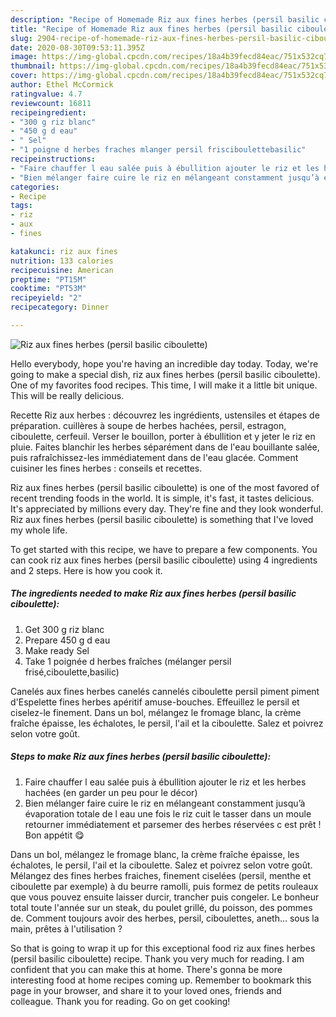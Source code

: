 ```yaml
---
description: "Recipe of Homemade Riz aux fines herbes (persil basilic ciboulette)"
title: "Recipe of Homemade Riz aux fines herbes (persil basilic ciboulette)"
slug: 2904-recipe-of-homemade-riz-aux-fines-herbes-persil-basilic-ciboulette
date: 2020-08-30T09:53:11.395Z
image: https://img-global.cpcdn.com/recipes/18a4b39fecd84eac/751x532cq70/riz-aux-fines-herbes-persil-basilic-ciboulette-photo-principale-de-la-recette.jpg
thumbnail: https://img-global.cpcdn.com/recipes/18a4b39fecd84eac/751x532cq70/riz-aux-fines-herbes-persil-basilic-ciboulette-photo-principale-de-la-recette.jpg
cover: https://img-global.cpcdn.com/recipes/18a4b39fecd84eac/751x532cq70/riz-aux-fines-herbes-persil-basilic-ciboulette-photo-principale-de-la-recette.jpg
author: Ethel McCormick
ratingvalue: 4.7
reviewcount: 16811
recipeingredient:
- "300 g riz blanc"
- "450 g d eau"
- " Sel"
- "1 poigne d herbes fraches mlanger persil frisciboulettebasilic"
recipeinstructions:
- "Faire chauffer l eau salée puis à ébullition ajouter le riz et les herbes hachées (en garder un peu pour le décor)"
- "Bien mélanger faire cuire le riz en mélangeant constamment jusqu’à évaporation totale de l eau une fois le riz cuit le tasser dans un moule retourner immédiatement et parsemer des herbes réservées c est prêt ! Bon appétit 😋"
categories:
- Recipe
tags:
- riz
- aux
- fines

katakunci: riz aux fines 
nutrition: 133 calories
recipecuisine: American
preptime: "PT15M"
cooktime: "PT53M"
recipeyield: "2"
recipecategory: Dinner

---
```



![Riz aux fines herbes (persil basilic ciboulette)](https://img-global.cpcdn.com/recipes/18a4b39fecd84eac/751x532cq70/riz-aux-fines-herbes-persil-basilic-ciboulette-photo-principale-de-la-recette.jpg)

Hello everybody, hope you're having an incredible day today. Today, we're going to make a special dish, riz aux fines herbes (persil basilic ciboulette). One of my favorites food recipes. This time, I will make it a little bit unique. This will be really delicious.

Recette Riz aux herbes : découvrez les ingrédients, ustensiles et étapes de préparation. cuillères à soupe de herbes hachées, persil, estragon, ciboulette, cerfeuil. Verser le bouillon, porter à ébullition et y jeter le riz en pluie. Faites blanchir les herbes séparément dans de l&#39;eau bouillante salée, puis rafraîchissez-les immédiatement dans de l&#39;eau glacée. Comment cuisiner les fines herbes : conseils et recettes.

Riz aux fines herbes (persil basilic ciboulette) is one of the most favored of recent trending foods in the world. It is simple, it's fast, it tastes delicious. It's appreciated by millions every day. They're fine and they look wonderful. Riz aux fines herbes (persil basilic ciboulette) is something that I've loved my whole life.


To get started with this recipe, we have to prepare a few components. You can cook riz aux fines herbes (persil basilic ciboulette) using 4 ingredients and 2 steps. Here is how you cook it.

<!--inarticleads1-->

##### The ingredients needed to make Riz aux fines herbes (persil basilic ciboulette):

1. Get 300 g riz blanc
1. Prepare 450 g d eau
1. Make ready  Sel
1. Take 1 poignée d herbes fraîches (mélanger persil frisé,ciboulette,basilic)


Canelés aux fines herbes canelés cannelés ciboulette persil piment piment d&#39;Espelette fines herbes apéritif amuse-bouches. Effeuillez le persil et ciselez-le finement. Dans un bol, mélangez le fromage blanc, la crème fraîche épaisse, les échalotes, le persil, l&#39;ail et la ciboulette. Salez et poivrez selon votre goût. 

<!--inarticleads2-->

##### Steps to make Riz aux fines herbes (persil basilic ciboulette):

1. Faire chauffer l eau salée puis à ébullition ajouter le riz et les herbes hachées (en garder un peu pour le décor)
1. Bien mélanger faire cuire le riz en mélangeant constamment jusqu’à évaporation totale de l eau une fois le riz cuit le tasser dans un moule retourner immédiatement et parsemer des herbes réservées c est prêt ! Bon appétit 😋


Dans un bol, mélangez le fromage blanc, la crème fraîche épaisse, les échalotes, le persil, l&#39;ail et la ciboulette. Salez et poivrez selon votre goût. Mélangez des fines herbes fraiches, finement ciselées (persil, menthe et ciboulette par exemple) à du beurre ramolli, puis formez de petits rouleaux que vous pouvez ensuite laisser durcir, trancher puis congeler. Le bonheur total toute l&#39;année sur un steak, du poulet grillé, du poisson, des pommes de. Comment toujours avoir des herbes, persil, ciboulettes, aneth… sous la main, prêtes à l&#39;utilisation ? 

So that is going to wrap it up for this exceptional food riz aux fines herbes (persil basilic ciboulette) recipe. Thank you very much for reading. I am confident that you can make this at home. There's gonna be more interesting food at home recipes coming up. Remember to bookmark this page in your browser, and share it to your loved ones, friends and colleague. Thank you for reading. Go on get cooking!
